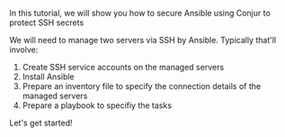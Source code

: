 In this tutorial, we will show you how to secure Ansible using Conjur to protect SSH secrets

We will need to manage two servers via SSH by Ansible.
Typically that'll involve:
1. Create SSH service accounts on the managed servers
2. Install Ansible
3. Prepare an inventory file to specify the connection details of the managed servers
4. Prepare a playbook to specifiy the tasks

Let's get started!
